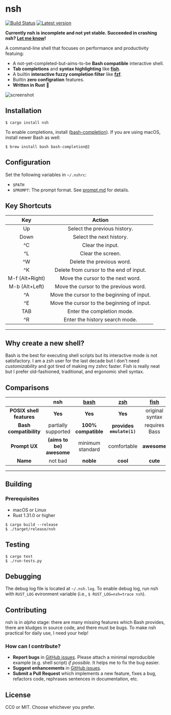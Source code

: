 nsh
====
[![Build Status](https://travis-ci.com/nuta/nsh.svg?branch=master)](https://travis-ci.com/nuta/nsh)
[![Latest version](https://img.shields.io/crates/v/nsh.svg)](https://crates.io/crates/nsh)

**Currently nsh is incomplete and not yet stable. Succeeded in crashing nsh? [Let me know](https://github.com/nuta/nsh/issues)!**

A command-line shell that focuses on performance and productivity featuing:
- A not-yet-completed-but-aims-to-be **Bash compatible** interactive shell.
- **Tab completions** and **syntax highlighting** like **[fish](http://fishshell.com/)**.
- A builtin **interactive fuzzy completion filter** like **[fzf](https://github.com/junegunn/fzf)**.
- Builtin **zero configration** features.
- **Written in Rust** :crab:

![screenshot](https://gist.githubusercontent.com/nuta/5747db6c43978d9aa1941ce321cc1741/raw/405b7a1156292fd0456010b657f299b1daa367ff/nsh.png)

Installation
------------
```
$ cargo install nsh
```

To enable completions, install ([bash-completion](https://github.com/scop/bash-completion)). If you are using macOS,
install newer Bash as well:

```
$ brew install bash bash-completion@2
```

Configuration
-------------
Set the following variables in `~/.nshrc`:

- `$PATH`
- `$PROMPT`: The prompt format. See [prompt.md](https://github.com/nuta/nsh/blob/master/docs/prompt.md) for details.

Key Shortcuts
-------------

|     **Key**     |                 **Action**                 |
|:---------------:|:------------------------------------------:|
| Up              | Select the previous history.               |
| Down            | Select the next history.                   |
| ^C              | Clear the input.                           |
| ^L              | Clear the screen.                          |
| ^W              | Delete the previous word.                  |
| ^K              | Delete from cursor to the end of input.    |
| M-f (Alt+Right) | Move the cursor to the next word.          |
| M-b (Alt+Left)  | Move the cursor to the previous word.      |
| ^A              | Move the cursor to the beginning of input. |
| ^E              | Move the cursor to the beginning of input. |
| TAB             | Enter the completion mode.                 |
| ^R              | Enter the history search mode.             |

----

Why create a new shell?
-----------------------
Bash is the best for executing shell scripts but its interactive mode is not satisfactory. I am
a zsh user for the last decade but I don't need *customizability* and got tired of making my zshrc
faster. Fish is really neat but I prefer old-fashioned, traditional, and ergonomic shell syntax.

Comparisons
-----------
| | **nsh**  | **[bash](https://www.gnu.org/software/bash)**  | **[zsh](http://www.zsh.org/)** | **[fish](http://fishshell.com/)** | **[PowerShell](https://github.com/PowerShell/PowerShell)** |
| :-: | :-: | :-: | :-: | :-: | :-: |
| **POSIX shell features**   | **Yes**              | **Yes**             | **Yes**                      | original syntax             | No             |
| **Bash compatibility**     | partially supported           | **100% compatible** | **provides `emulate(1)`**    | requires Bass               | No             |
| **Prompt UX**              | **(aims to be) awesome**           | minimum standard    | comfortable                  | **awesome**                 | comfortable    |
| **Name**                   | not bad              | **noble**           | **cool**                     | **cute**                    | **super cool** |


----

Building
--------
### Prerequisites
- macOS or Linux
- Rust 1.31.0 or higher

```
$ cargo build --release
$ ./target/release/nsh
```

Testing
-------
```
$ cargo test
$ ./run-tests.py
```

Debugging
---------
The debug log file is located at `~/.nsh.log`. To enable debug log, run nsh with
`RUST_LOG` evironment variable (i.e., `$ RUST_LOG=nsh=trace nsh`).

Contributing
------------
nsh is in *alpha* stage: there are many missing features which Bash provides, there are kludges in
source code, and there must be bugs. To make nsh practical for daily use, I need your help!

### How can I contribute?
- **Report bugs** in [GitHub issues](https://github.com/nuta/nsh/issues). Please attach
  a minimal reproducible example (e.g. shell script) *if possible*. It helps me to fix the bug easier.
- **Suggest enhancements** in [GitHub issues](https://github.com/nuta/nsh/issues).
- **Submit a Pull Request** which implements a new feature, fixes a bug, refactors code, rephrases sentences in documentation, etc.

License
-------
CC0 or MIT. Choose whichever you prefer.
